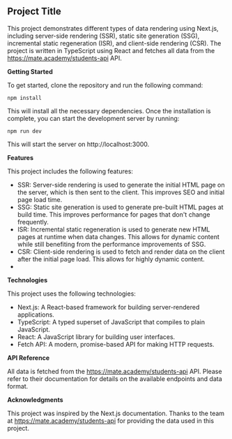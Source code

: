 ## **Project Title**
This project demonstrates different types of data rendering using Next.js, including server-side rendering (SSR), static site generation (SSG), incremental static regeneration (ISR), and client-side rendering (CSR). The project is written in TypeScript using React and fetches all data from the https://mate.academy/students-api API.

**Getting Started**

To get started, clone the repository and run the following command:

`npm install`

This will install all the necessary dependencies. Once the installation is complete, you can start the development server by running:

`npm run dev`

This will start the server on http://localhost:3000.

**Features**

This project includes the following features:

* SSR: Server-side rendering is used to generate the initial HTML page on the server, which is then sent to the client. This improves SEO and initial page load time.
* SSG: Static site generation is used to generate pre-built HTML pages at build time. This improves performance for pages that don't change frequently.
* ISR: Incremental static regeneration is used to generate new HTML pages at runtime when data changes. This allows for dynamic content while still benefiting from the performance improvements of SSG.
* CSR: Client-side rendering is used to fetch and render data on the client after the initial page load. This allows for highly dynamic content.
*
**Technologies**

This project uses the following technologies:

* Next.js: A React-based framework for building server-rendered applications.
* TypeScript: A typed superset of JavaScript that compiles to plain JavaScript.
* React: A JavaScript library for building user interfaces.
* Fetch API: A modern, promise-based API for making HTTP requests.

**API Reference**

All data is fetched from the https://mate.academy/students-api API. Please refer to their documentation for details on the available endpoints and data format.

**Acknowledgments**

This project was inspired by the Next.js documentation.
Thanks to the team at https://mate.academy/students-api for providing the data used in this project.